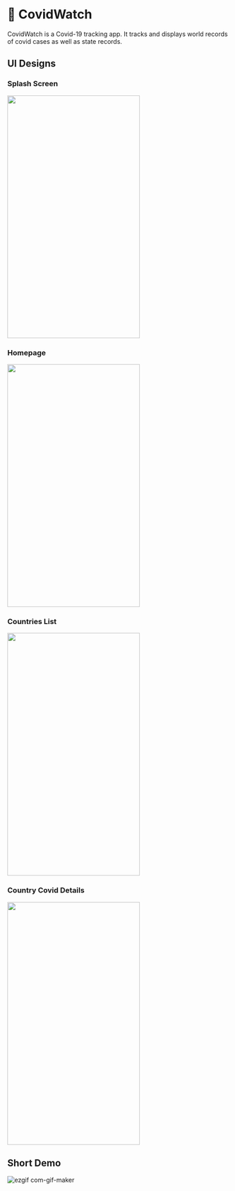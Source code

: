 # :memo: CovidWatch
CovidWatch is a Covid-19 tracking app. It tracks and
displays world records of covid cases as well as state
records.

## UI Designs
### Splash Screen
<img src="https://user-images.githubusercontent.com/53263649/189472148-1244fd19-538e-4eae-a3fe-f9f3d76a66f6.jpg" width="300" height="550"> 

### Homepage
<img src="https://user-images.githubusercontent.com/53263649/189472175-8d15cdd5-652c-427f-b849-b0d0315a8412.jpg" width="300" height="550"> 

### Countries List
<img src="https://user-images.githubusercontent.com/53263649/189472208-608d94c0-5b08-4a1b-8be3-663b0a519565.jpg" width="300" height="550"> 

### Country Covid Details

<img src="https://user-images.githubusercontent.com/53263649/189472224-0f2d3a70-b4c9-45a1-b892-8bc0f1f89454.jpg" width="300" height="550"> 


## Short Demo 
![ezgif com-gif-maker](https://user-images.githubusercontent.com/53263649/189472537-bd959b5d-0e60-46bf-85a9-4e00ac36360e.gif)

